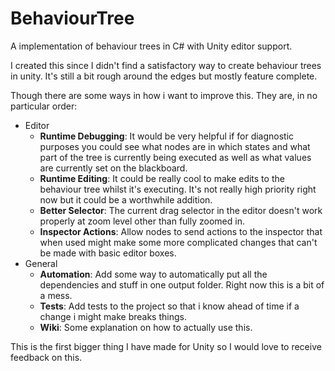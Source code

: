 # BehaviourTree
A implementation of behaviour trees in C# with Unity editor support.

I created this since I didn't find a satisfactory way to create behaviour trees in unity. It's still a bit rough around the edges but mostly feature complete.

Though there are some ways in how i want to improve this. They are, in no particular order:
- Editor
  - **Runtime Debugging**: It would be very helpful if for diagnostic purposes you could see what nodes are in which states and what part of the tree is currently being executed as well as what values are currently set on the blackboard.
  - **Runtime Editing**: It could be really cool to make edits to the behaviour tree whilst it's executing. It's not really high priority right now but it could be a worthwhile addition.
  - **Better Selector**: The current drag selector in the editor doesn't work properly at zoom level other than fully zoomed in.
  - **Inspector Actions**: Allow nodes to send actions to the inspector that when used might make some more complicated changes that can't be made with basic editor boxes.
- General
  - **Automation**: Add some way to automatically put all the dependencies and stuff in one output folder. Right now this is a bit of a mess.
  - **Tests**: Add tests to the project so that i know ahead of time if a change i might make breaks things.
  - **Wiki**: Some explanation on how to actually use this.

This is the first bigger thing I have made for Unity so I would love to receive feedback on this.
